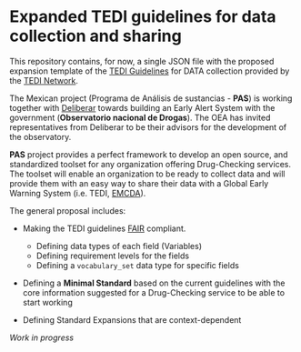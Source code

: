 # Expanded TEDI guidelines for data collection and sharing

This repository contains, for now, a single JSON file with the proposed expansion template of the [TEDI Guidelines](https://www.tedinetwork.org/guidelines/) for DATA collection provided by the [TEDI Network](https://www.tedinetwork.org/).

The Mexican project (Programa de Análisis de sustancias - **PAS**) is working together with [Deliberar](https://deliberar.org/) towards building an Early Alert System with the government (**Observatorio nacional de Drogas**). The OEA has invited representatives from Deliberar to be their advisors for the development of the observatory. 


**PAS** project provides a perfect framework to develop an open source, and standardized toolset for any organization offering Drug-Checking services.
The toolset will enable an organization to be ready to collect data and will provide them with an easy way to share their data with a Global Early Warning System (i.e. TEDI, [EMCDA](https://www.emcdda.europa.eu/)). 


The general proposal includes:

- Making the TEDI guidelines [FAIR](https://www.go-fair.org/fair-principles/) compliant.

  - Defining data types of each field (Variables) 
  - Defining requirement levels for the fields
  - Defining a `vocabulary_set` data type for specific fields

- Defining a **Minimal Standard** based on the current guidelines with the core information suggested for a Drug-Checking service to be able to start working  
- Defining Standard Expansions that are context-dependent 

*Work in progress*



